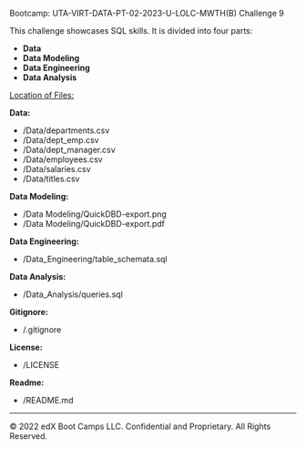 Bootcamp: UTA-VIRT-DATA-PT-02-2023-U-LOLC-MWTH(B) Challenge 9

This challenge showcases SQL skills. It is divided into four parts:
- **Data**
- **Data Modeling**
- **Data Engineering**
- **Data Analysis**

<u>Location of Files:</u>

**Data:**
- /Data/departments.csv
- /Data/dept_emp.csv
- /Data/dept_manager.csv
- /Data/employees.csv
- /Data/salaries.csv
- /Data/titles.csv

**Data Modeling:**
- /Data Modeling/QuickDBD-export.png
- /Data Modeling/QuickDBD-export.pdf

**Data Engineering:**
- /Data_Engineering/table_schemata.sql

**Data Analysis:**
- /Data_Analysis/queries.sql


**Gitignore:**
- /.gitignore

**License:**
- /LICENSE

**Readme:**
- /README.md

---

© 2022 edX Boot Camps LLC. Confidential and Proprietary. All Rights Reserved.
